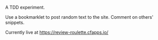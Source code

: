 A TDD experiment.

Use a bookmarklet to post random text to the site. Comment on others' snippets.

Currently live at https://review-roulette.cfapps.io/
